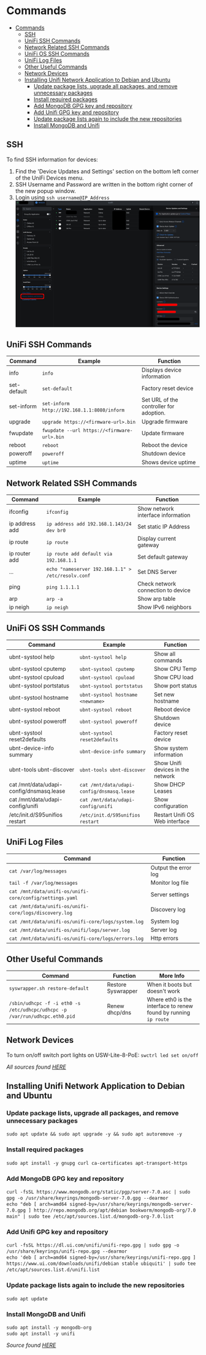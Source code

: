 # Commands

- [Commands](#commands)
  - [SSH](#ssh)
  - [UniFi SSH Commands](#unifi-ssh-commands)
  - [Network Related SSH Commands](#network-related-ssh-commands)
  - [UniFi OS SSH Commands](#unifi-os-ssh-commands)
  - [UniFi Log Files](#unifi-log-files)
  - [Other Useful Commands](#other-useful-commands)
  - [Network Devices](#network-devices)
  - [Installing Unifi Network Application to Debian and Ubuntu](#installing-unifi-network-application-to-debian-and-ubuntu)
    - [Update package lists, upgrade all packages, and remove unnecessary packages](#update-package-lists-upgrade-all-packages-and-remove-unnecessary-packages)
    - [Install required packages](#install-required-packages)
    - [Add MongoDB GPG key and repository](#add-mongodb-gpg-key-and-repository)
    - [Add Unifi GPG key and repository](#add-unifi-gpg-key-and-repository)
    - [Update package lists again to include the new repositories](#update-package-lists-again-to-include-the-new-repositories)
    - [Install MongoDB and Unifi](#install-mongodb-and-unifi)


## SSH

To find SSH information for devices:
1. Find the 'Device Updates and Settings' section on the bottom left corner of the UniFi Devices menu.
2. SSH Username and Password are written in the bottom right corner of the new popup window.
3. Login using `ssh username@IP_Address`
![SSH Information](/unifi/assets/SSH_UNPW.png)

## UniFi SSH Commands

Command | Example        | Function
--------|----------------|---------
info    | `info`           | Displays device information
set-default | `set-default` | Factory reset device
set-inform | `set-inform http://192.168.1.1:8080/inform` | Set URL of the controller for adoption.
upgrade | `upgrade https://<firmware-url>.bin` | Upgrade firmware
fwupdate | `fwupdate --url https://<firmware-url>.bin` | Update firmware
reboot  | `reboot`         | Reboot the device
poweroff | `poweroff`      | Shutdown device
uptime  | `uptime`         | Shows device uptime

## Network Related SSH Commands

Command  | Example   | Function
---------|-----------|---------
ifconfig | `ifconfig` | Show network interface information
ip address add | `ip address add 192.168.1.143/24 dev br0` | Set static IP Address
ip route | `ip route` | Display current gateway
ip router add | `ip route add default via 192.168.1.1` | Set default gateway
 ... | `echo "nameserver 192.168.1.1" > /etc/resolv.conf` | Set DNS Server
ping | `ping 1.1.1.1` | Check network connection to device
arp | `arp -a` | Show arp table
ip neigh | `ip neigh`  | Show IPv6 neighbors

## UniFi OS SSH Commands

Command  | Example   | Function
---------|-----------|---------
ubnt-systool help | `ubnt-systool help` | Show all commands
ubnt-systool cputemp | `ubnt-systool cputemp` | Show CPU Temp
ubnt-systool cpuload | `ubnt-systool cpuload` | Show CPU load
ubnt-systool portstatus | `ubnt-systool portstatus` | Show port status
ubnt-systool hostname | `ubnt-systool hostname <newname>` | Set new hostname
ubnt-systool reboot | `ubnt-systool reboot`  | Reboot device
ubnt-systool poweroff | `ubnt-systool poweroff` | Shutdown device
ubnt-systool reset2defaults | `ubnt-systool reset2defaults`  | Factory reset device
ubnt-device-info summary | `ubnt-device-info summary` | Show system information
ubnt-tools ubnt-discover | `ubnt-tools ubnt-discover` | Show Unifi devices in the network
cat /mnt/data/udapi-config/dnsmasq.lease | `cat /mnt/data/udapi-config/dnsmasq.lease` | Show DHCP Leases
cat /mnt/data/udapi-config/unifi | `cat /mnt/data/udapi-config/unifi` | Show configuration
/etc/init.d/S95unifios restart | `/etc/init.d/S95unifios restart` | Restart Unifi OS Web interface

## UniFi Log Files

Command  |Function
---------|---------
`cat /var/log/messages` | Output the error log
`tail -f /var/log/messages` | Monitor log file
`cat /mnt/data/unifi-os/unifi-core/config/settings.yaml` | Server settings
`cat /mnt/data/unifi-os/unifi-core/logs/discovery.log` | Discovery log
`cat /mnt/data/unifi-os/unifi-core/logs/system.log` | System log
`cat /mnt/data/unifi-os/unifi/logs/server.log` | Server log
`cat /mnt/data/unifi-os/unifi-core/logs/errors.log` | Http errors

## Other Useful Commands

Command | Function | More Info
--------|----------|----------
`syswrapper.sh restore-default` | Restore Syswrapper | When it boots but doesn't work
`/sbin/udhcpc -f -i eth0 -s /etc/udhcpc/udhcpc -p /var/run/udhcpc.eth0.pid` | Renew dhcp/dns | Where eth0 is the interface to renew found by running `ip route`

## Network Devices

To turn on/off switch port lights on USW-Lite-8-PoE:
`swctrl led set on/off`

*All sources found [HERE](https://lazyadmin.nl/home-network/unifi-ssh-commands/)*

## Installing Unifi Network Application to Debian and Ubuntu

### Update package lists, upgrade all packages, and remove unnecessary packages
```
sudo apt update && sudo apt upgrade -y && sudo apt autoremove -y
```

### Install required packages
```
sudo apt install -y gnupg curl ca-certificates apt-transport-https
```

### Add MongoDB GPG key and repository
```
curl -fsSL https://www.mongodb.org/static/pgp/server-7.0.asc | sudo gpg -o /usr/share/keyrings/mongodb-server-7.0.gpg --dearmor
echo "deb [ arch=amd64 signed-by=/usr/share/keyrings/mongodb-server-7.0.gpg ] http://repo.mongodb.org/apt/debian bookworm/mongodb-org/7.0 main" | sudo tee /etc/apt/sources.list.d/mongodb-org-7.0.list
```

### Add Unifi GPG key and repository
```
curl -fsSL https://dl.ui.com/unifi/unifi-repo.gpg | sudo gpg -o /usr/share/keyrings/unifi-repo.gpg --dearmor
echo 'deb [ arch=amd64 signed-by=/usr/share/keyrings/unifi-repo.gpg ] https://www.ui.com/downloads/unifi/debian stable ubiquiti' | sudo tee /etc/apt/sources.list.d/unifi.list
```

### Update package lists again to include the new repositories
```
sudo apt update
```
 
### Install MongoDB and Unifi
```
sudo apt install -y mongodb-org
sudo apt install -y unifi
```

*Source found [HERE](https://www.reddit.com/r/UNIFI/comments/1deaeoj/how_to_guide_installing_unifi_network_application/)*
